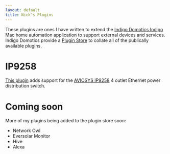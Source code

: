 ```yaml
---
layout: default
title: Nick's Plugins
---
```


These plugins are ones I have written to extend the [Indigo Domotics Indigo](http://www.indigodomo.com/index.html) Mac home automation application to support external devices and services. Indigo Domotics provide a [Plugin Store](http://www.indigodomo.com/pluginstore/) to collate all of the publically available plugins.

# IP9258

[This plugin](https://smudger4.github.io/Indigo-IP9258/) adds support for the [AVIOSYS IP9258](http://www.aviosys.com/9258.html) 4 outlet Ethernet power distribution switch.

# Coming soon

More of my plugins being added to the plugin store soon:

* Network Owl
* Eversolar Monitor
* Hive
* Alexa